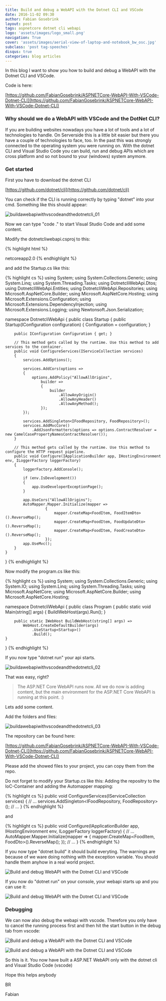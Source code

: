 ```yaml
---
title: Build and debug a WebAPI with the Dotnet CLI and VSCode
date: 2016-11-02 09:30
author: Fabian Gosebrink
layout: post
tags: aspnetcore dotnet cli webapi
logo: 'assets/images/logo_small.png'
navigation: True
cover: 'assets/images/aerial-view-of-laptop-and-notebook_bw_osc.jpg'
subclass: 'post tag-speeches'
disqus: true
categories: blog articles
---
```


In this blog I want to show you how to build and debug a WebAPI with the Dotnet CLI and VSCode.

Code is here:

[https://github.com/FabianGosebrink/ASPNETCore-WebAPI-With-VSCode-Dotnet-CLI](https://github.com/FabianGosebrink/ASPNETCore-WebAPI-With-VSCode-Dotnet-CLI)

### Why should we do a WebAPI with VSCode and the DotNet CLI?

If you are building websites nowadays you have a lot of tools and a lot of technologies to handle. On Serverside this is a little bit easier but there you have a couple of technologies to face, too. In the past this was strongly connected to the operating system you were running on. With the dotnet CLI and Visual Studio Code you can build, run and debug APIs which are cross platform and so not bound to your (windows) system anymore.

### Get started

First you have to download the dotnet CLI

[https://github.com/dotnet/cli](https://github.com/dotnet/cli)

You can check if the CLI is running correctly by typing "dotnet" into your cmd. Something like this should appear:

![buildawebapiwithvscodeandthedotnetcli_01]({{site.baseurl}}assets/articles/wp-content/uploads/2016/11/BuildaWebAPIwithVSCodeandtheDotNetCLI_01.jpg)</a>

Now we can type "code ." to start Visual Studio Code and add some content.

Modify the dotnetcliwebapi.csproj to this:

{% highlight html %}
<Project Sdk="Microsoft.NET.Sdk.Web">

  <PropertyGroup>
    <TargetFramework>netcoreapp2.0</TargetFramework>
  </PropertyGroup>

  <ItemGroup>
    <Folder Include="wwwroot\" />
  </ItemGroup>

  <ItemGroup>
    <PackageReference Include="Microsoft.AspNetCore.All" Version="2.0.0" />
    <PackageReference Include="Automapper" Version="6.1.1" />
  </ItemGroup>

  <ItemGroup>
    <DotNetCliToolReference Include="Microsoft.VisualStudio.Web.CodeGeneration.Tools" Version="2.0.0" />
  </ItemGroup>

</Project>
{% endhighlight %}

and add the Startup.cs like this:

{% highlight cs %}
using System;
using System.Collections.Generic;
using System.Linq;
using System.Threading.Tasks;
using DotnetcliWebApi.Dtos;
using DotnetcliWebApi.Entities;
using DotnetcliWebApi.Repositories;
using Microsoft.AspNetCore.Builder;
using Microsoft.AspNetCore.Hosting;
using Microsoft.Extensions.Configuration;
using Microsoft.Extensions.DependencyInjection;
using Microsoft.Extensions.Logging;
using Newtonsoft.Json.Serialization;

namespace DotnetcliWebApi
{
    public class Startup
    {
        public Startup(IConfiguration configuration)
        {
            Configuration = configuration;
        }

        public IConfiguration Configuration { get; }

        // This method gets called by the runtime. Use this method to add services to the container.
        public void ConfigureServices(IServiceCollection services)
        {
            services.AddOptions();

            services.AddCors(options =>
            {
                options.AddPolicy("AllowAllOrigins",
                    builder =>
                    {
                        builder
                            .AllowAnyOrigin()
                            .AllowAnyHeader()
                            .AllowAnyMethod();
                    });
            });

            services.AddSingleton<IFoodRepository, FoodRepository>();
            services.AddMvcCore()
                .AddJsonFormatters(options => options.ContractResolver = new CamelCasePropertyNamesContractResolver());
        }

        // This method gets called by the runtime. Use this method to configure the HTTP request pipeline.
        public void Configure(IApplicationBuilder app, IHostingEnvironment env, ILoggerFactory loggerFactory)
        {
            loggerFactory.AddConsole();

            if (env.IsDevelopment())
            {
                app.UseDeveloperExceptionPage();
            }

            app.UseCors("AllowAllOrigins");
            AutoMapper.Mapper.Initialize(mapper =>
                      {
                          mapper.CreateMap<FoodItem, FoodItemDto>().ReverseMap();
                          mapper.CreateMap<FoodItem, FoodUpdateDto>().ReverseMap();
                          mapper.CreateMap<FoodItem, FoodCreateDto>().ReverseMap();
                      });
            app.UseMvc();
        }
    }
}
{% endhighlight %}

Now modify the program.cs like this:

{% highlight cs %}
using System;
using System.Collections.Generic;
using System.IO;
using System.Linq;
using System.Threading.Tasks;
using Microsoft.AspNetCore;
using Microsoft.AspNetCore.Builder;
using Microsoft.AspNetCore.Hosting;

namespace DotnetcliWebApi
{
    public class Program
    {
        public static void Main(string[] args)
        {
            BuildWebHost(args).Run();
        }

        public static IWebHost BuildWebHost(string[] args) =>
            WebHost.CreateDefaultBuilder(args)
                .UseStartup<Startup>()
                .Build();
    }
}
{% endhighlight %}

If you now type "dotnet run" your api starts.

![buildawebapiwithvscodeandthedotnetcli_02]({{site.baseurl}}assets/articles/wp-content/uploads/2016/11/BuildaWebAPIwithVSCodeandtheDotNetCLI_02.jpg)

That was easy, right?

>The ASP.NET Core WebAPI runs now. All we do now is adding content, but the main environment for the ASP.NET Core WebAPI is running at this point. :)

Lets add some content.

Add the folders and files:

![buildawebapiwithvscodeandthedotnetcli_03]({{site.baseurl}}assets/articles/wp-content/uploads/2016/11/BuildaWebAPIwithVSCodeandtheDotNetCLI_03.jpg)

The repository can be found here:

[https://github.com/FabianGosebrink/ASPNETCore-WebAPI-With-VSCode-Dotnet-CLI](https://github.com/FabianGosebrink/ASPNETCore-WebAPI-With-VSCode-Dotnet-CLI)

Please add the showed files to your project, you can copy them from the repo.

Do not forget to modify your Startup.cs like this: Adding the repositry to the IoC-Container and adding the Automapper mapping:

{% highlight cs %}
public void ConfigureServices(IServiceCollection services)
{
    // ...
    services.AddSingleton<IFoodRepository, FoodRepository>();
    // ...
}
{% endhighlight %}

and

{% highlight cs %}
public void Configure(IApplicationBuilder app, IHostingEnvironment env, ILoggerFactory loggerFactory)
{
    // ...
    AutoMapper.Mapper.Initialize(mapper =>
    {
        mapper.CreateMap<FoodItem, FoodDto>().ReverseMap();
    });
    // ...
}
{% endhighlight %}

If you now type "dotnet build" it should build everyting. The warnings are because of we ware doing nothing with the exception variable. You should handle them anyhow in a real world project.

![Build and debug WebAPI with the Dotnet CLI and VSCode]({{site.baseurl}}assets/articles/wp-content/uploads/2016/11/BuildaWebAPIwithVSCodeandtheDotNetCLI_04.jpg)

If you now do "dotnet run" on your console, your webapi starts up and you can use it:

![Build and debug WebAPI with the Dotnet CLI and VSCode]({{site.baseurl}}assets/articles/wp-content/uploads/2016/11/BuildaWebAPIwithVSCodeandtheDotNetCLI_05-1024x555.jpg)

### Debugging

We can now also debug the webapi with vscode. Therefore you only have to cancel the running process first and then hit the start button in the debug tab from vscode:

![Build and debug a WebAPI with the Dotnet CLI and VSCode]({{site.baseurl}}assets/articles/wp-content/uploads/2016/11/BuildaWebAPIwithVSCodeandtheDotNetCLI_06-1024x555.jpg)

![Build and debug a WebAPI with the Dotnet CLI and VSCode]({{site.baseurl}}assets/articles/wp-content/uploads/2016/11/BuildaWebAPIwithVSCodeandtheDotNetCLI_07-1024x553.jpg)

So this is it. You now have built a ASP.NET WebAPI only with the dotnet cli and Visual Studio Code (vscode)

Hope this helps anybody

BR

Fabian
